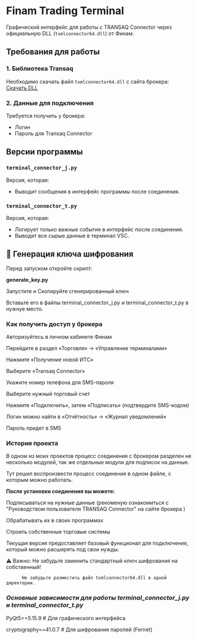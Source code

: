 # Finam Trading Terminal

Графический интерфейс для работы с TRANSAQ Connector через официальную DLL (`txmlconnector64.dll`) от Финам.

## Требования для работы

### 1. Библиотека Transaq
Необходимо скачать файл `txmlconnector64.dll` с сайта брокера:  
[Скачать DLL](https://www.finam.ru/howtotrade/soft/tconnector/)

### 2. Данные для подключения
Требуется получить у брокера:
- Логин
- Пароль для Transaq Connector

## Версии программы

### `terminal_connector_j.py` 
Версия, которая:
- Выводит сообщения в интерфейс программы после соединения.

### `terminal_connector_t.py`
Версия, которая:
- Логирует только важные события в интерфейс после соединения.
- Выводит все сырые данные в терминал VSC.

## 🔑 Генерация ключа шифрования

Перед запуском откройте скрипт:

**generate_key.py**

Запустите и Скопируйте сгенерированный ключ

Вставьте его в файлы terminal_connector_j.py и terminal_connector_t.py в нужнуе место.

### **Как получить доступ у брокера**
Авторизуйтесь в личном кабинете Финам

Перейдите в раздел «Торговля» → «Управление терминалами»

Нажмите «Получение новой ИТС»

Выберите «Transaq Connector»

Укажите номер телефона для SMS-пароля

Выберите нужный торговый счет

Нажмите «Подключить», затем «Подписать» (подтвердите SMS-кодом)

Логин можно найти в «Отчётность» → «Журнал уведомлений»

Пароль придет в SMS

### **История проекта**
 
В одном из моих проектов процесс соединения с брокером разделен не несколько модулей, так же отдельные модули для подписок на данные. 

Тут решил воспроизвести процесс соединения в одном файле, с которым можно работать.   

**После установки соединения вы можете:**

Подписываться на нужные данные (рекоменую ознакомиться с "Руководством пользователя TRANSAQ Connector" на сайте брокера )

Обрабатывать их в своих программах

Строить собственные торговые системы

Текущая версия предоставляет базовый функционал для подключения, который можно расширять под свои нужды.

⚠️ Важно: Не забудьте заменить стандартный ключ шифрования на собственный!

          Не забудьте разместить файл txmlconnector64.dll в одной директории. 

### *Основные зависимости для работы terminal_connector_j.py и terminal_connector_t.py*

PyQt5==5.15.9             # Для графического интерфейса

cryptography==41.0.7       # Для шифрования паролей (Fernet)
